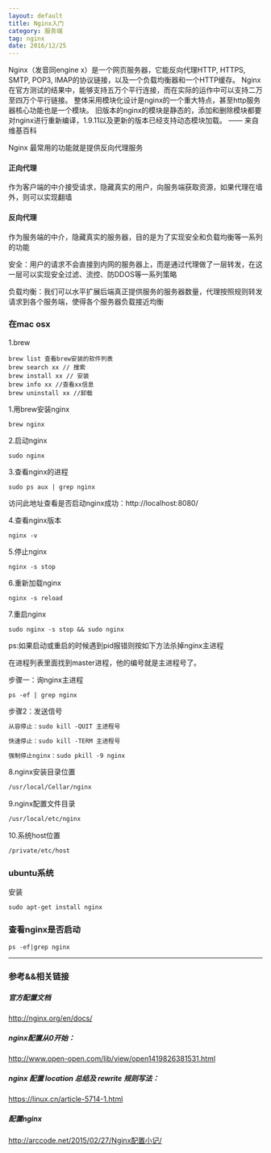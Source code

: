 ```yaml
---
layout: default
title: Nginx入门
category: 服务端
tag: nginx
date: 2016/12/25
---
```


Nginx（发音同engine x）是一个网页服务器，它能反向代理HTTP, HTTPS, SMTP, POP3, IMAP的协议链接，以及一个负载均衡器和一个HTTP缓存。
Nginx在官方测试的结果中，能够支持五万个平行连接，而在实际的运作中可以支持二万至四万个平行链接。
整体采用模块化设计是nginx的一个重大特点，甚至http服务器核心功能也是一个模块。
旧版本的nginx的模块是静态的，添加和删除模块都要对nginx进行重新编译，1.9.11以及更新的版本已经支持动态模块加载。 —— 来自维基百科


Nginx 最常用的功能就是提供反向代理服务

#### 正向代理

作为客户端的中介接受请求，隐藏真实的用户，向服务端获取资源，如果代理在墙外，则可以实现翻墙

#### 反向代理

作为服务端的中介，隐藏真实的服务器，目的是为了实现安全和负载均衡等一系列的功能

安全：用户的请求不会直接到内网的服务器上，而是通过代理做了一层转发，在这一层可以实现安全过滤、流控、防DDOS等一系列策略

负载均衡：我们可以水平扩展后端真正提供服务的服务器数量，代理按照规则转发请求到各个服务端，使得各个服务器负载接近均衡


### 在mac osx

1.brew

``` shell
brew list 查看brew安装的软件列表
brew search xx // 搜索
brew install xx // 安装
brew info xx //查看xx信息
brew uninstall xx //卸载
```

1.用brew安装nginx

``` shell
brew nginx
```

2.启动nginx

``` shell
sudo nginx
```

3.查看nginx的进程

``` shell
sudo ps aux | grep nginx
```

访问此地址查看是否启动nginx成功：http://localhost:8080/

4.查看nginx版本

``` shell
nginx -v
```

5.停止nginx

``` shell
nginx -s stop
```

6.重新加载nginx

``` shell
nginx -s reload
```

7.重启nginx

``` shell
sudo nginx -s stop && sudo nginx
```


ps:如果启动或重启的时候遇到pid报错则按如下方法杀掉nginx主进程

在进程列表里面找到master进程，他的编号就是主进程号了。

步骤一：询nginx主进程

``` shell
ps -ef | grep nginx
```

步骤2：发送信号

``` html
从容停止：sudo kill -QUIT 主进程号

快速停止：sudo kill -TERM 主进程号

强制停止nginx：sudo pkill -9 nginx
```

8.nginx安装目录位置

``` html
/usr/local/Cellar/nginx
```

9.nginx配置文件目录

``` html
/usr/local/etc/nginx
```

10.系统host位置

``` html
/private/etc/host
```






### ubuntu系统

安装

``` html
sudo apt-get install nginx

```

### 查看nginx是否启动

``` html
ps -ef|grep nginx
```






-------------------------------

### 参考&&相关链接

##### 官方配置文档

<a href="http://nginx.org/en/docs/" target="_blank">http://nginx.org/en/docs/</a>

##### nginx配置从0开始：

<a href="http://www.open-open.com/lib/view/open1419826381531.html" target="_blank">http://www.open-open.com/lib/view/open1419826381531.html</a>

##### nginx 配置 location 总结及 rewrite 规则写法：

<a href="https://linux.cn/article-5714-1.html" target="_blank">https://linux.cn/article-5714-1.html</a>

##### 配置nginx
<a href="http://arccode.net/2015/02/27/Nginx%E9%85%8D%E7%BD%AE%E5%B0%8F%E8%AE%B0/" target="_blank">http://arccode.net/2015/02/27/Nginx配置小记/</a>
